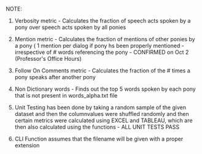 
NOTE:

1. Verbosity metric - Calculates the fraction of speech acts spoken by a pony over speech acts spoken by all ponies

2. Mention metric - Calculates the fraction of mentions of other ponies by a pony ( 1 mention per dialog if pony hs been properly mentioned - irrespective of # words referencing the pony - CONFIRMED on Oct 2 (Professor's Office Hours)

3. Follow On Comments metric - Calculates the fraction of the # times a pony speaks after another pony

4. Non Dictionary words - Finds out the top 5 words spoken by each pony that is not present in words_alpha.txt file

5. Unit Testing has been done by taking a random sample of the given dataset and then the columnvalues were shuffled randomly and then certain metrics were calculated using EXCEL and TABLEAU, which are then also calculated using the functions - ALL UNIT TESTS PASS

6. CLI Function assumes that the filename will be given with a proper extension
